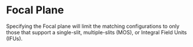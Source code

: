 # Focal Plane

Specifying the Focal plane will limit the matching configurations to only those that support a single-slit, multiple-slits (MOS), or Integral Field Units (IFUs).

